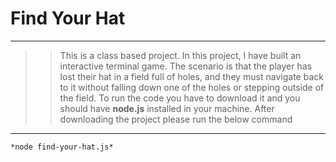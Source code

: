 # Find Your Hat

---
>> This is a class based project. In this project, I have built an interactive terminal game. The scenario is that the player has lost their hat in a field full of holes, and they must navigate back to it without falling down one of the holes or stepping outside of the field. To run the code you have to download it and you should have **node.js** installed in your machine. After downloading the project please run the below command 
---

```
*node find-your-hat.js*
```